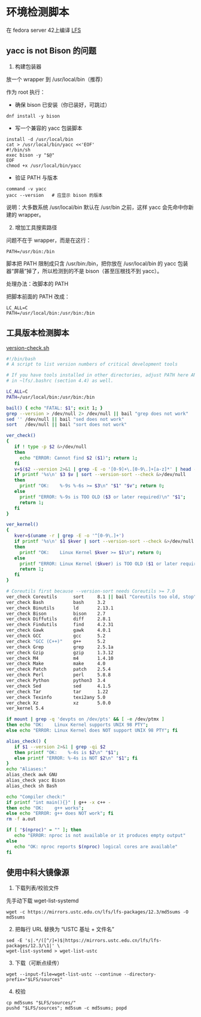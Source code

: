 # 环境检测脚本

在 fedora server 42上编译 [LFS](https://lfs.xry111.site/zh_CN/12.3-systemd/)

## yacc is not Bison 的问题

1. 构建包装器

放一个 wrapper 到 /usr/local/bin（推荐）

作为 root 执行：

- 确保 bison 已安装（你已装好，可跳过）

```text
dnf install -y bison
```

- 写一个兼容的 yacc 包装脚本

```text
install -d /usr/local/bin
cat > /usr/local/bin/yacc <<'EOF'
#!/bin/sh
exec bison -y "$@"
EOF
chmod +x /usr/local/bin/yacc
```

- 验证 PATH 与版本

```text
command -v yacc
yacc --version   # 应显示 bison 的版本
```

说明：大多数系统 /usr/local/bin 默认在 /usr/bin 之前，这样 yacc 会先命中你新建的 wrapper。

2. 增加工具搜索路径

问题不在于 wrapper，而是在这行：

```text
PATH=/usr/bin:/bin
```

脚本把 PATH 限制成只含 /usr/bin:/bin，把你放在 /usr/local/bin 的 yacc 包装器“屏蔽”掉了，所以检测到的不是 bison（甚至压根找不到
yacc）。

处理办法：改脚本的 PATH

把脚本前面的 PATH 改成：

```text
LC_ALL=C
PATH=/usr/local/bin:/usr/bin:/bin
```

## 工具版本检测脚本

[version-check.sh](./version-check.sh)

```bash
#!/bin/bash
# A script to list version numbers of critical development tools

# If you have tools installed in other directories, adjust PATH here AND
# in ~lfs/.bashrc (section 4.4) as well.

LC_ALL=C 
PATH=/usr/local/bin:/usr/bin:/bin

bail() { echo "FATAL: $1"; exit 1; }
grep --version > /dev/null 2> /dev/null || bail "grep does not work"
sed '' /dev/null || bail "sed does not work"
sort   /dev/null || bail "sort does not work"

ver_check()
{
   if ! type -p $2 &>/dev/null
   then 
     echo "ERROR: Cannot find $2 ($1)"; return 1; 
   fi
   v=$($2 --version 2>&1 | grep -E -o '[0-9]+\.[0-9\.]+[a-z]*' | head -n1)
   if printf '%s\n' $3 $v | sort --version-sort --check &>/dev/null
   then 
     printf "OK:    %-9s %-6s >= $3\n" "$1" "$v"; return 0;
   else 
     printf "ERROR: %-9s is TOO OLD ($3 or later required)\n" "$1"; 
     return 1; 
   fi
}

ver_kernel()
{
   kver=$(uname -r | grep -E -o '^[0-9\.]+')
   if printf '%s\n' $1 $kver | sort --version-sort --check &>/dev/null
   then 
     printf "OK:    Linux Kernel $kver >= $1\n"; return 0;
   else 
     printf "ERROR: Linux Kernel ($kver) is TOO OLD ($1 or later required)\n" "$kver"; 
     return 1; 
   fi
}

# Coreutils first because --version-sort needs Coreutils >= 7.0
ver_check Coreutils      sort     8.1 || bail "Coreutils too old, stop"
ver_check Bash           bash     3.2
ver_check Binutils       ld       2.13.1
ver_check Bison          bison    2.7
ver_check Diffutils      diff     2.8.1
ver_check Findutils      find     4.2.31
ver_check Gawk           gawk     4.0.1
ver_check GCC            gcc      5.2
ver_check "GCC (C++)"    g++      5.2
ver_check Grep           grep     2.5.1a
ver_check Gzip           gzip     1.3.12
ver_check M4             m4       1.4.10
ver_check Make           make     4.0
ver_check Patch          patch    2.5.4
ver_check Perl           perl     5.8.8
ver_check Python         python3  3.4
ver_check Sed            sed      4.1.5
ver_check Tar            tar      1.22
ver_check Texinfo        texi2any 5.0
ver_check Xz             xz       5.0.0
ver_kernel 5.4 

if mount | grep -q 'devpts on /dev/pts' && [ -e /dev/ptmx ]
then echo "OK:    Linux Kernel supports UNIX 98 PTY";
else echo "ERROR: Linux Kernel does NOT support UNIX 98 PTY"; fi

alias_check() {
   if $1 --version 2>&1 | grep -qi $2
   then printf "OK:    %-4s is $2\n" "$1";
   else printf "ERROR: %-4s is NOT $2\n" "$1"; fi
}
echo "Aliases:"
alias_check awk GNU
alias_check yacc Bison
alias_check sh Bash

echo "Compiler check:"
if printf "int main(){}" | g++ -x c++ -
then echo "OK:    g++ works";
else echo "ERROR: g++ does NOT work"; fi
rm -f a.out

if [ "$(nproc)" = "" ]; then
   echo "ERROR: nproc is not available or it produces empty output"
else
   echo "OK: nproc reports $(nproc) logical cores are available"
fi
```

## 使用中科大镜像源

1. 下载列表/校验文件

先手动下载 wget-list-systemd

```text
wget -c https://mirrors.ustc.edu.cn/lfs/lfs-packages/12.3/md5sums -O md5sums
```

2. 把每行 URL 替换为 “USTC 基址 + 文件名”

```text
sed -E 's|.*/([^/]+)$|https://mirrors.ustc.edu.cn/lfs/lfs-packages/12.3/\1|' \
wget-list-systemd > wget-list-ustc
```

3. 下载（可断点续传）

```text
wget --input-file=wget-list-ustc --continue --directory-prefix="$LFS/sources"
```

4. 校验

```text
cp md5sums "$LFS/sources/"
pushd "$LFS/sources"; md5sum -c md5sums; popd
```
